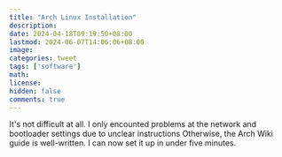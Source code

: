 ```yaml
---
title: "Arch Linux Installation"
description: 
date: 2024-04-18T09:19:50+08:00
lastmod: 2024-06-07T14:06:06+08:00
image: 
categories: tweet
tags: ['software']
math: 
license: 
hidden: false
comments: true
---
```


It's not difficult at all. I only encounted problems at the  network and bootloader settings due to unclear instructions Otherwise, the Arch Wiki guide is well-written. I can now set it up in under five minutes.

